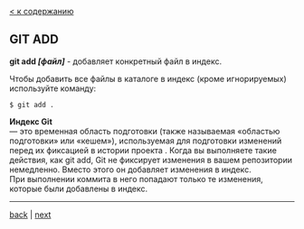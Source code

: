 [< к содержанию](./readme.md)

## GIT ADD

**git add *[файл]*** - добавляет конкретный файл в индекс.

Чтобы добавить все файлы в каталоге в индекс (кроме игнорируемых) используйте команду:

```bash=
$ git add .
```
 **Индекс Git**      
— это временная область подготовки (также называемая «областью подготовки» или «кешем»), используемая для подготовки изменений перед их фиксацией в истории проекта . Когда вы выполняете такие действия, как git add, Git не фиксирует изменения в вашем репозитории немедленно. Вместо этого он добавляет изменения в индекс.  
При выполнении коммита в него попадают только те изменения, которые были добавлены в индекс.

---
[back](./status.md) | [next](./commit.md)
